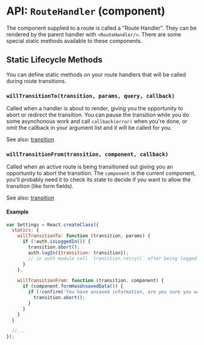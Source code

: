 API: `RouteHandler` (component)
===============================

The component supplied to a route is called a "Route Handler". They can
be rendered by the parent handler with `<RouteHandler/>`.  There are
some special static methods available to these components.

Static Lifecycle Methods
------------------------

You can define static methods on your route handlers that will be called
during route transitions.

### `willTransitionTo(transition, params, query, callback)`

Called when a handler is about to render, giving you the opportunity to
abort or redirect the transition. You can pause the transition while you
do some asynchonous work and call `callback(error)` when you're done, or
omit the callback in your argument list and it will be called for you.

See also: [transition](/docs/api/misc/transition.md)

### `willTransitionFrom(transition, component, callback)`

Called when an active route is being transitioned out giving you an
opportunity to abort the transition. The `component` is the current
component, you'll probably need it to check its state to decide if you
want to allow the transition (like form fields).

See also: [transition](/docs/api/misc/transition.md)

#### Example

```js
var Settings = React.createClass({
  statics: {
    willTransitionTo: function (transition, params) {
      if (!auth.isLoggedIn()) {
        transition.abort();
        auth.logIn({transition: transition});
        // in auth module call `transition.retry()` after being logged in
      }
    },

    willTransitionFrom: function (transition, component) {
      if (component.formHasUnsavedData()) {
        if (!confirm('You have unsaved information, are you sure you want to leave this page?')) {
          transition.abort();
        }
      }
    }
  }

  //...
});
```
